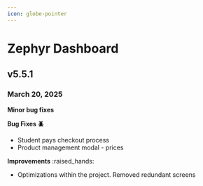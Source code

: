 ```yaml
---
icon: globe-pointer
---
```


# Zephyr Dashboard

## v5.5.1

### March 20, 2025

**Minor bug fixes**

**Bug Fixes 🪲**

* Student pays checkout process
* Product management modal - prices

**Improvements** :raised\_hands:

* Optimizations within the project. Removed redundant screens
